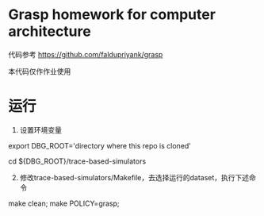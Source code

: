# Grasp homework for computer architecture
代码参考 https://github.com/faldupriyank/grasp

本代码仅作作业使用

# 运行
1. 设置环境变量

export DBG_ROOT='directory where this repo is cloned'

cd ${DBG_ROOT}/trace-based-simulators

2. 修改trace-based-simulators/Makefile，去选择运行的dataset，执行下述命令

make clean; make POLICY=grasp;
